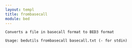 ```yaml
---
layout: templ
title: frombasecall
module: bed
---
```

    
    Converts a file in basecall format to BED3 format
    
    Usage: bedutils frombasecall basecall.txt (- for stdin)
    
